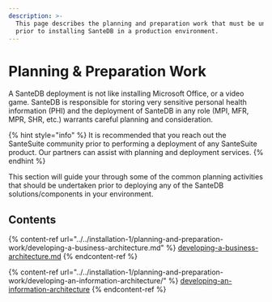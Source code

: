 ```yaml
---
description: >-
  This page describes the planning and preparation work that must be undertaken
  prior to installing SanteDB in a production environment.
---
```


# Planning & Preparation Work

A SanteDB deployment is not like installing Microsoft Office, or a video game. SanteDB is responsible for storing very sensitive personal health information (PHI) and the deployment of SanteDB in any role (MPI, MFR, MPR, SHR, etc.) warrants careful planning and consideration.&#x20;

{% hint style="info" %}
It is recommended that you reach out the SanteSuite community prior to performing a deployment of any SanteSuite product. Our partners can assist with planning and deployment services.
{% endhint %}

This section will guide your through some of the common planning activities that should be undertaken prior to deploying any of the SanteDB solutions/components in your environment. &#x20;

## Contents

{% content-ref url="../../installation-1/planning-and-preparation-work/developing-a-business-architecture.md" %}
[developing-a-business-architecture.md](../../installation-1/planning-and-preparation-work/developing-a-business-architecture.md)
{% endcontent-ref %}

{% content-ref url="../../installation-1/planning-and-preparation-work/developing-an-information-architecture/" %}
[developing-an-information-architecture](../../installation-1/planning-and-preparation-work/developing-an-information-architecture/)
{% endcontent-ref %}

#### &#x20;
